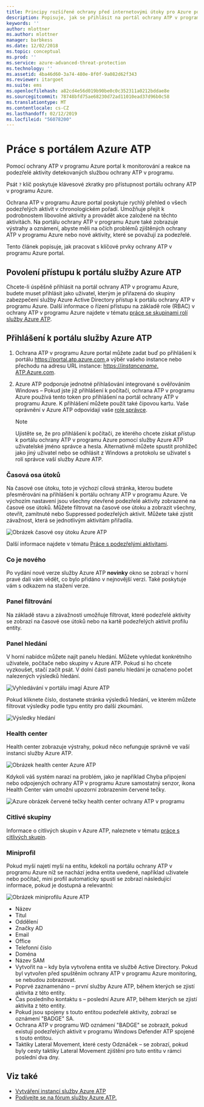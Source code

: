 ```yaml
---
title: Principy rozšířené ochrany před internetovými útoky pro Azure portal | Dokumentace Microsoftu
description: Popisuje, jak se přihlásit na portál ochrany ATP v programu Azure a její komponenty. na portálu
keywords: ''
author: mlottner
ms.author: mlottner
manager: barbkess
ms.date: 12/02/2018
ms.topic: conceptual
ms.prod: ''
ms.service: azure-advanced-threat-protection
ms.technology: ''
ms.assetid: 4ba46d60-3a74-480e-8f0f-9a082d62f343
ms.reviewer: itargoet
ms.suite: ems
ms.openlocfilehash: a82cd4e56d019b90be0c0c352311a0212bddae8e
ms.sourcegitcommit: 78748bfd75ae68230d72ad11010ead37d96b0c58
ms.translationtype: MT
ms.contentlocale: cs-CZ
ms.lasthandoff: 02/12/2019
ms.locfileid: "56078200"
---
```

# <a name="working-with-the-azure-atp-portal"></a>Práce s portálem Azure ATP

Pomocí ochrany ATP v programu Azure portal k monitorování a reakce na podezřelé aktivity detekovaných službou ochrany ATP v programu.

Psát `?` klíč poskytuje klávesové zkratky pro přístupnost portálu ochrany ATP v programu Azure. 

Ochrana ATP v programu Azure portal poskytuje rychlý přehled o všech podezřelých aktivit v chronologickém pořadí. Umožňuje přejít k podrobnostem libovolné aktivity a provádět akce založené na těchto aktivitách. Na portálu ochrany ATP v programu Azure také zobrazuje výstrahy a oznámení, abyste měli na očích problémů zjištěných ochrany ATP v programu Azure nebo nové aktivity, které se považují za podezřelé.

Tento článek popisuje, jak pracovat s klíčové prvky ochrany ATP v programu Azure portal.


## <a name="enabling-access-to-the-azure-atp-portal"></a>Povolení přístupu k portálu služby Azure ATP
Chcete-li úspěšně přihlásit na portál ochrany ATP v programu Azure, budete muset přihlásit jako uživatel, kterým je přiřazená do skupiny zabezpečení služby Azure Active Directory přístup k portálu ochrany ATP v programu Azure. Další informace o řízení přístupu na základě role (RBAC) v ochrany ATP v programu Azure najdete v tématu [práce se skupinami rolí služby Azure ATP](atp-role-groups.md).

## <a name="logging-into-the-azure-atp-portal"></a>Přihlášení k portálu služby Azure ATP

1. Ochrana ATP v programu Azure portal můžete zadat buď po přihlášení k portálu [ https://portal.atp.azure.com ](https://portal.atp.azure.com) a výběr vašeho instance nebo přechodu na adresu URL instance: [https://*instancename*. ATP.Azure.com](https://*instancename*.atp.azure.com).


2. Azure ATP podporuje jednotné přihlašování integrované s ověřováním Windows – Pokud jste již přihlášení k počítači, ochrana ATP v programu Azure používá tento token pro přihlášení na portál ochrany ATP v programu Azure. K přihlášení můžete použít také čipovou kartu. Vaše oprávnění v Azure ATP odpovídají vaše [role správce](atp-role-groups.md).

   > [!NOTE]
   > Ujistěte se, že pro přihlášení k počítači, ze kterého chcete získat přístup k portálu ochrany ATP v programu Azure pomocí služby Azure ATP uživatelské jméno správce a hesla. Alternativně můžete spustit prohlížeč jako jiný uživatel nebo se odhlásit z Windows a protokolu se uživatel s rolí správce vaší služby Azure ATP. 


### <a name="attack-time-line"></a>Časová osa útoků

Na časové ose útoku, toto je výchozí cílová stránka, kterou budete přesměrováni na přihlášení k portálu ochrany ATP v programu Azure. Ve výchozím nastavení jsou všechny otevřené podezřelé aktivity zobrazené na časové ose útoků. Můžete filtrovat na časové ose útoku a zobrazit všechny, otevřít, zamítnuté nebo Suppressed podezřelých aktivit. Můžete také zjistit závažnost, která se jednotlivým aktivitám přiřadila.

![Obrázek časové osy útoku Azure ATP](media/atp-sa-timeline.png)

Další informace najdete v tématu [Práce s podezřelými aktivitami](working-with-suspicious-activities.md).

### <a name="whats-new"></a>Co je nového

Po vydání nové verze služby Azure ATP **novinky** okno se zobrazí v horní pravé dali vám vědět, co bylo přidáno v nejnovější verzi. Také poskytuje vám s odkazem na stažení verze.

### <a name="filtering-panel"></a>Panel filtrování

Na základě stavu a závažnosti umožňuje filtrovat, které podezřelé aktivity se zobrazí na časové ose útoků nebo na kartě podezřelých aktivit profilu entity.

### Panel hledání <a name="search-bar"></a>

V horní nabídce můžete najít panelu hledání. Můžete vyhledat konkrétního uživatele, počítače nebo skupiny v Azure ATP. Pokud si ho chcete vyzkoušet, stačí začít psát. V dolní části panelu hledání je označeno počet nalezených výsledků hledání. 

![Vyhledávání v portálu imagí Azure ATP](media/atp-workspace-portal-search.png)

Pokud kliknete číslo, dostanete stránka výsledků hledání, ve kterém můžete filtrovat výsledky podle typu entity pro další zkoumání.

![Výsledky hledání](media/search-results.png)

### <a name="health-center"></a>Health center

Health center zobrazuje výstrahy, pokud něco nefunguje správně ve vaší instanci služby Azure ATP.

![Obrázek health center Azure ATP](media/atp-health-issue.png)

Kdykoli váš systém narazí na problém, jako je například Chyba připojení nebo odpojených ochrany ATP v programu Azure samostatný senzor, ikona Health Center vám umožní upozorní zobrazením červené tečky. 

![Azure obrázek červené tečky health center ochrany ATP v programu](media/atp-health-bar.png)

### <a name="sensitive-groups"></a>Citlivé skupiny

Informace o citlivých skupin v Azure ATP, naleznete v tématu [práce s citlivých skupin](sensitive-accounts.md).

### <a name="mini-profile"></a>Miniprofil

Pokud myší najetí myší na entitu, kdekoli na portálu ochrany ATP v programu Azure níž se nachází jedna entita uvedené, například uživatele nebo počítač, mini profil automaticky spustí se zobrazí následující informace, pokud je dostupná a relevantní:

![Obrázek miniprofilu Azure ATP](media/atp-mini-profile.png)

- Název
- Titul
- Oddělení
- Značky AD
- Email
- Office
- Telefonní číslo
- Doména
- Název SAM
- Vytvořit na – kdy byla vytvořena entita ve službě Active Directory. Pokud byl vytvořen před spuštěním ochrany ATP v programu Azure monitoring, se nebudou zobrazovat.
- Poprvé zaznamenáno – první služby Azure ATP, během kterých se zjistí aktivita z této entity.
- Čas posledního kontaktu s – poslední Azure ATP, během kterých se zjistí aktivita z této entity.
- Pokud jsou spojeny s touto entitou podezřelé aktivity, zobrazí se oznámení "BADGE" SA.
- Ochrana ATP v programu WD oznámení "BADGE" se zobrazit, pokud existují podezřelých aktivit v programu Windows Defender ATP spojené s touto entitou.
- Taktiky Lateral Movement, které cesty Odznáček – se zobrazí, pokud byly cesty taktiky Lateral Movement zjištění pro tuto entitu v rámci poslední dva dny.


## <a name="see-also"></a>Viz také

- [Vytváření instancí služby Azure ATP](install-atp-step1.md)
- [Podívejte se na fórum služby Azure ATP.](https://aka.ms/azureatpcommunity)